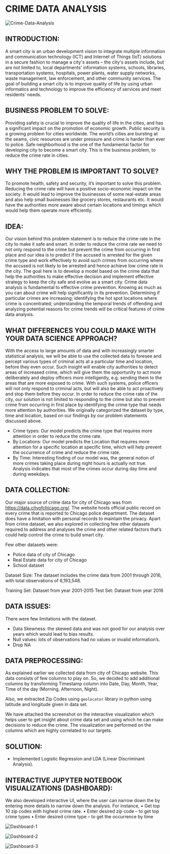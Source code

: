 # CRIME DATA ANALYSIS

![Crime-Data-Analysis](https://github.com/ddhaval04/Smart-City/raw/master/images/smart-city-header.png)


## INTRODUCTION:

A smart city is an urban development vision to integrate multiple information and communication technology (ICT) and Internet of Things (IoT) solutions in a secure fashion to manage a city's assets – the city's assets include, but are not limited to, local departments' information systems, schools, libraries, transportation systems, hospitals, power plants, water supply networks, waste management, law enforcement, and other community services. 
The goal of building a smart city is to improve quality of life by using urban informatics and technology to improve the efficiency of services and meet residents' needs.

## BUSINESS PROBLEM TO SOLVE:

Providing safety is crucial to improve the quality of life in the cities, and has a significant impact on the promotion of economic growth. Public security is a growing problem for cities worldwide. The world’s cities are bursting at the seams, civic resources are under pressure and crime is harder than ever to police.  Safe neighborhood is the one of the fundamental factor for developing city to become a smart city.  This is the business problem, to reduce the crime rate in cities.

## WHY THE PROBLEM IS IMPORTANT TO SOLVE?  

To promote health, safety and security, it’s important to solve this problem. Reducing the crime rate will have a positive socio-economic impact on the society. It would lead to improve the businesses of some real-estate areas and also help small businesses like grocery stores, restaurants etc.  It would have the authorities more aware about certain locations and timings which would help them operate more efficiently.

## IDEA:

Our vision behind this problem statement is to reduce the crime rate in the city to make it safe and smart. In order to reduce the crime rate we need to not only respond to the crime but prevent the crime from occurring in first place and our idea is to predict if the accused is arrested for the given crime type and work effectively to avoid such crimes from occurring where the accused is not likely to be arrested and hence achieve low crime rate in the city.
The goal here is to develop a model based on the crime data that help the authorities to make effective decision and implement effective strategy to keep the city safe and evolve as a smart city.
Crime data analysis is fundamental to effective crime prevention. Knowing as much as you can about crime will help significantly in its prevention.
Determining if particular crimes are increasing; identifying the hot spot locations where crime is concentrated; understanding the temporal trends of offending and analyzing potential reasons for crime trends will be critical features of crime data analysis.


## WHAT DIFFERENCES YOU COULD MAKE WITH YOUR DATA SCIENCE APPROACH?

With the access to large amounts of data and with increasingly smarter statistical analysis, we will be able to use the collected data to foresee and percept various types of criminal acts at a particular time and location, before they even occur.
Such insight will enable city authorities to detect areas of increased crime, which will give them the opportunity to act more deliberately and deploy officers more intelligently, e.g. sending them to the areas that are more exposed to crime. With such systems, police officers will not only respond to criminal acts, but will also be able to act proactively and stop them before they occur.
In order to reduce the crime rate of the city, our solution is not limited to responding to the crime but also to prevent crime from occurring in first place by identifying the crime type that needs more attention by authorities.
We originally categorized the dataset by type, time and location, based on our findings by our problem statements discussed above.
- Crime types: Our model predicts the crime type that requires more attention in order to reduce the crime rate. 
- By Locations: Our model predicts the Location that requires more attention for a specific location at specific time, which will help prevent the occurrence of crime and reduce the crime rate.
- By Time: Interesting finding of our model was, the general notion of more crimes taking place during night hours is actually not true. Analysis indicates that most of the crimes occur during day time and during weekdays. 

## DATA COLLECTION:

Our major source of crime data for city of Chicago was from   https://data.cityofchicago.org/.
The website hosts official public record on every crime that is reported to Chicago police department. The dataset does have a limitation with personal records to maintain the privacy. Apart from crime dataset, we also explored in collecting few other datasets required to address and analyses the crime and other related factors that’s could help control the crime to build smart city.

Few other datasets were:
- Police data of city of Chicago
- Real Estate data for city of Chicago
- School dataset

Dataset Size:  The dataset includes the crime data from 2001 through 2016, with total observations of 6,193,548.

Training Set: Dataset from year 2001-2015
Test Set: Dataset from year 2016

## DATA ISSUES:

There were few limitations with the dataset. 
- Data Skewness: the skewed data and was not good for our analysis over years which would lead to bias results. 
- Null values: lots of observations had no values or invalid information’s.
- Drop NA

## DATA PREPROCESSING:

 As explained earlier we collected data from city of Chicago website. This data consists of few columns to play on. So, we decided to add additional columns by transforming Timestamp column into Date, Day, Month, Year, Time of the day (Morning, Afternoon, Night).

 Also, we extracted Zip Codes using `geolocator` library in python using latitude and longitude given in data set.

  We have attached the screenshot on the interactive visualization which helps user to get insight about crime data set and using which he can make decisions to reduce the crime. The visualization are performed on the columns which are highly correlated to our targets.


## SOLUTION:

- Implemented Logistic Regression and LDA (Linear Discriminant Analysis).

## INTERACTIVE JUPYTER NOTEBOOK VISUALIZATIONS (DASHBOARD):

We also developed interactive UI, where the user can narrow down the by entering more details to narrow down the analysis.
For instance, 
•	Get top 10 zip codes with highest crime rate.
•	Enter desired zip code – to get top crime types
•	Enter desired crime type – to get the occurrence by time


![Dashboard-1](https://github.com/ddhaval04/Smart-City/raw/master/images/dashboard-1.png)


![Dashboard-2](https://github.com/ddhaval04/Smart-City/raw/master/images/dashboard-2.png)


![Dashboard-3](https://github.com/ddhaval04/Smart-City/raw/master/images/dashboard-1.png)